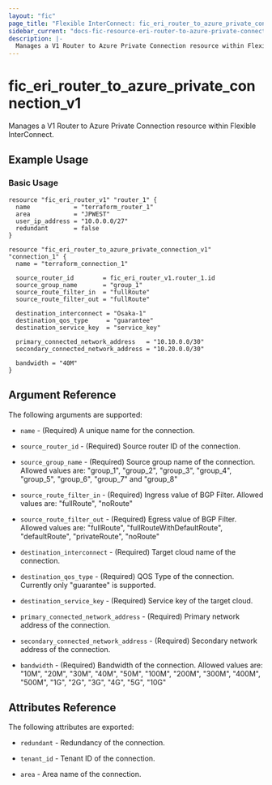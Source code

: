 ```yaml
---
layout: "fic"
page_title: "Flexible InterConnect: fic_eri_router_to_azure_private_connection_v1"
sidebar_current: "docs-fic-resource-eri-router-to-azure-private-connection-v1"
description: |-
  Manages a V1 Router to Azure Private Connection resource within Flexible InterConnect.
---
```


# fic\_eri\_router\_to\_azure\_private\_connection\_v1

Manages a V1 Router to Azure Private Connection resource within Flexible InterConnect.

## Example Usage

### Basic Usage

```hcl
resource "fic_eri_router_v1" "router_1" {
  name            = "terraform_router_1"
  area            = "JPWEST"
  user_ip_address = "10.0.0.0/27"
  redundant       = false
}

resource "fic_eri_router_to_azure_private_connection_v1" "connection_1" {
  name = "terraform_connection_1"

  source_router_id        = fic_eri_router_v1.router_1.id
  source_group_name       = "group_1"
  source_route_filter_in  = "fullRoute"
  source_route_filter_out = "fullRoute"

  destination_interconnect = "Osaka-1"
  destination_qos_type     = "guarantee"
  destination_service_key  = "service_key"

  primary_connected_network_address   = "10.10.0.0/30"
  secondary_connected_network_address = "10.20.0.0/30"

  bandwidth = "40M"
}
```

## Argument Reference

The following arguments are supported:

* `name` - (Required) A unique name for the connection.

* `source_router_id` - (Required) Source router ID of the connection.

* `source_group_name` - (Required) Source group name of the connection.
  Allowed values are: "group_1", "group_2", "group_3", "group_4",
  "group_5", "group_6", "group_7" and "group_8"

* `source_route_filter_in` - (Required) Ingress value of BGP Filter. 
  Allowed values are: "fullRoute", "noRoute"

* `source_route_filter_out` - (Required) Egress value of BGP Filter. 
  Allowed values are: "fullRoute", "fullRouteWithDefaultRoute",
  "defaultRoute", "privateRoute", "noRoute"

* `destination_interconnect` - (Required) Target cloud name of the connection.

* `destination_qos_type` - (Required) QOS Type of the connection.
  Currently only "guarantee" is supported.

* `destination_service_key` - (Required) Service key of the target cloud.

* `primary_connected_network_address` - (Required) Primary network address of the connection.

* `secondary_connected_network_address` - (Required) Secondary network address of the connection.

* `bandwidth` - (Required) Bandwidth of the connection. Allowed values are:
  "10M", "20M", "30M", "40M", "50M",
  "100M", "200M", "300M", "400M", "500M",
  "1G", "2G", "3G", "4G", "5G",
  "10G"

## Attributes Reference

The following attributes are exported:

* `redundant` - Redundancy of the connection.

* `tenant_id` - Tenant ID of the connection.

* `area` - Area name of the connection.
